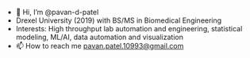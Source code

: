 - 👋 Hi, I’m @pavan-d-patel
- Drexel University (2019) with BS/MS in Biomedical Engineering 
- Interests: High throughput lab automation and engineering, statistical modeling, ML/AI, data automation and visualization   
- 📫 How to reach me pavan.patel.10993@gmail.com

<!---
pavan-d-patel/pavan-d-patel is a ✨ special ✨ repository because its `README.md` (this file) appears on your GitHub profile.
You can click the Preview link to take a look at your changes.
--->
